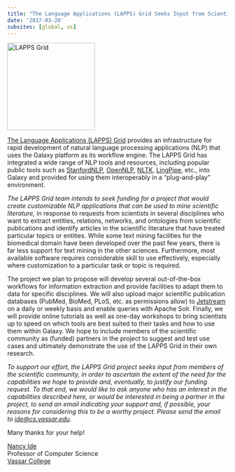```yaml
---
title: "The Language Applications (LAPPS) Grid Seeks Input from Scientists Who Want to Mine Scientific Literature"
date: '2017-03-20'
subsites: [global, us]
---
```

<div class='right'><a href='http://www.lappsgrid.org'><img src="/use/lapps-grid/lapps-grid-logo.png" alt="LAPPS Grid" width="200" /></a>
</div>

[The Language Applications (LAPPS) Grid](http://www.lappsgrid.org) provides an infrastructure for rapid development of natural language processing applications (NLP) that uses the Galaxy platform as its workflow engine. The LAPPS Grid has integrated a wide range of NLP tools and resources, including popular public tools such as [StanfordNLP](https://github.com/stanfordnlp), [OpenNLP](https://opennlp.apache.org/), [NLTK](http://www.nltk.org/), [LingPipe](http://alias-i.com/lingpipe/index.html), etc., into Galaxy and provided for using them interoperably in a “plug-and-play” environment.

*The LAPPS Grid team intends to seek funding for a project that would create customizable NLP applications that can be used to mine scientific literature,* in response to requests from scientists in several disciplines who want to extract entities, relations, networks, and ontologies from scientific publications and identify articles in the scientific literature that have treated particular topics or entities. While some text mining facilities for the biomedical domain have been developed over the past few years, there is far less support for text mining in the other sciences. Furthermore, most available software requires considerable skill to use effectively, especially where customization to a particular task or topic is required.

The project we plan to propose will develop several out-of-the-box workflows for information extraction and provide facilities to adapt them to data for specific disciplines. We will also upload major scientific publication databases (PubMed, BioMed, PLoS, etc. as permissions allow) to [Jetstream](https://jetstream-cloud.org/) on a daily or weekly basis and enable queries with Apache Solr. Finally, we will provide online tutorials as well as one-day workshops to bring scientists up to speed on which tools are best suited to their tasks and how to use them within Galaxy. We hope to include members of the scientific community as (funded) partners in the project to suggest and test use cases and ultimately demonstrate the use of the LAPPS Grid in their own research.

*To support our effort, the LAPPS Grid project seeks input from members of the scientific community, in order to ascertain the extent of the need for the capabilities we hope to provide and, eventually, to justify our funding request. To that end, we would like to ask anyone who has an interest in the capabilities described here, or would be interested in being a partner in the project, to send an email indicating your support and, if possible, your reasons for considering this to be a worthy project. Please send the email to [ide@cs.vassar.edu](mailto:ide@cs.vassar.edu).*

Many thanks for your help!

[Nancy Ide](https://www.cs.vassar.edu/~ide/)<br />
Professor of Computer Science<br />
[Vassar College](https://www.vassar.edu/)

